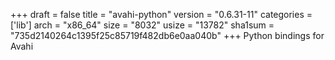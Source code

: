 +++
draft = false
title = "avahi-python"
version = "0.6.31-11"
categories = ['lib']
arch = "x86_64"
size = "8032"
usize = "13782"
sha1sum = "735d2140264c1395f25c85719f482db6e0aa040b"
+++
Python bindings for Avahi